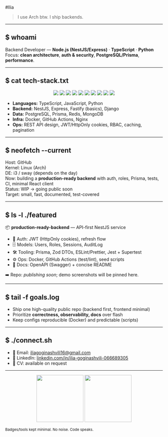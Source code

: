 #Ilia

> I use Arch btw. I ship backends.

---

## $ whoami
Backend Developer — **Node.js (NestJS/Express)** · **TypeScript** · **Python**  
Focus: **clean architecture**, **auth & security**, **PostgreSQL/Prisma**, **performance**.

---

## $ cat tech-stack.txt
<p align="center">
  <img src="https://img.shields.io/badge/TypeScript-3178C6?style=for-the-badge&logo=typescript&logoColor=white"/>
  <img src="https://img.shields.io/badge/Node.js-339933?style=for-the-badge&logo=node.js&logoColor=white"/>
  <img src="https://img.shields.io/badge/NestJS-E0234E?style=for-the-badge&logo=nestjs&logoColor=white"/>
  <img src="https://img.shields.io/badge/Express-000000?style=for-the-badge&logo=express&logoColor=white"/>
  <img src="https://img.shields.io/badge/Python-3776AB?style=for-the-badge&logo=python&logoColor=white"/>
  <img src="https://img.shields.io/badge/PostgreSQL-4169E1?style=for-the-badge&logo=postgresql&logoColor=white"/>
  <img src="https://img.shields.io/badge/Prisma-2D3748?style=for-the-badge&logo=prisma&logoColor=white"/>
  <img src="https://img.shields.io/badge/Redis-D32F2F?style=for-the-badge&logo=redis&logoColor=white"/>
  <img src="https://img.shields.io/badge/Docker-2496ED?style=for-the-badge&logo=docker&logoColor=white"/>
  <img src="https://img.shields.io/badge/GitHub-181717?style=for-the-badge&logo=github&logoColor=white"/>
</p>

- **Languages:** TypeScript, JavaScript, Python  
- **Backend:** NestJS, Express, Fastify (basics), Django  
- **Data:** PostgreSQL, Prisma, Redis, MongoDB  
- **Infra:** Docker, GitHub Actions, Nginx  
- **Ops:** REST API design, JWT/HttpOnly cookies, RBAC, caching, pagination  

---

## $ neofetch --current
Host: GitHub  
Kernel: Linux (Arch)  
DE: i3 / sway (depends on the day)  
Now: building a **production-ready backend** with auth, roles, Prisma, tests, CI, minimal React client  
Status: WIP → going public soon  
Target: small, fast, documented, test-covered  

---

## $ ls -l ./featured
📦 **production-ready-backend** — API-first NestJS service  

- 🔐 Auth: JWT (HttpOnly cookies), refresh flow  
- 🗄️ Models: Users, Roles, Sessions, AuditLog  
- 🛠️ Tooling: Prisma, Zod DTOs, ESLint/Prettier, Jest + Supertest  
- ⚙️ Ops: Docker, GitHub Actions (test/lint), seed scripts  
- 📄 Docs: OpenAPI (Swagger) + concise README  

➡️ Repo: _publishing soon_; demo screenshots will be pinned here.

---

## $ tail -f goals.log
- Ship one high-quality public repo (backend first, frontend minimal)  
- Prioritize **correctness, observability, docs** over flash  
- Keep configs reproducible (Docker) and predictable (scripts)  

---

## $ ./connect.sh
- 📧 Email: iliagoginashvili16@gmail.com  
- 🔗 LinkedIn: [linkedin.com/in/ilia-goginashvili-066689305](https://www.linkedin.com/in/ilia-goginashvili-066689305)  
- 📄 CV: available on request  

---

<p align="center">
  <img src="https://github-readme-stats.vercel.app/api?username=Ilia01&show_icons=true&hide_title=true&hide_rank=true&theme=tokyonight" height="150">
  <img src="https://github-readme-stats.vercel.app/api/top-langs/?username=Ilia01&layout=compact&theme=tokyonight" height="150">
</p>

<sub>Badges/tools kept minimal. No noise. Code speaks.</sub>
